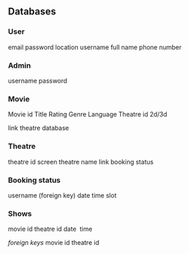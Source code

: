 ## **Databases**

### User 

email
password
location
username
full name
phone number


### Admin

username
password


### Movie

Movie id
Title
Rating
Genre
Language
Theatre id
2d/3d

link theatre database


### Theatre

theatre id
screen
theatre name
link booking status

  
### Booking status

username (foreign key)
date
time slot

  
### Shows

movie id
theatre id
date 
time

*foreign keys*
movie id
theatre id